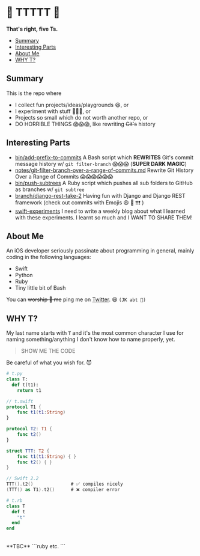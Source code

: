 # 🙌 TTTTT 🙌

**That's right, five Ts.**


<!-- MarkdownTOC -->

- [Summary](#summary)
- [Interesting Parts](#interesting-parts)
- [About Me](#about-me)
- [WHY T?](#why-t)

<!-- /MarkdownTOC -->

## Summary

This is the repo where 
* I collect fun projects/ideas/playgrounds 😆, or
* I experiment with stuff  🤔😮😱, or
* Projects so small which do not worth another repo, or
* DO HORRIBLE THINGS 😱😱😱, like rewriting ~~Git's~~ history


## Interesting Parts
* [bin/add-prefix-to-commits](/bin/add-prefix-to-commits) A Bash
  script which **REWRITES** Git's commit message history w/ `git filter-branch`
  😱😱😱 (**SUPER DARK MAGIC**)
* [notes/git-filter-branch-over-a-range-of-commits.md](/notes/git-filter-branch-over-a-range-of-commits.md) Rewrite Git History Over a Range of Commits 😱😱😱😱😱😱
* [bin/push-subtrees](/bin/push-subtrees) A Ruby script which pushes all
  sub folders to GitHub as branches w/ `git subtree`
* [branch/django-rest-take-2](../..//tree/2016-05---Py-Django-Rest---django-rest-take-2)
  Having fun with Django and Django REST framework (check out commits with
  Emojis 😆 🙌 ❗️❗️❗️ )
* [swift-experiments](./swift-experiments)
  I need to write a weekly blog about what I learned with these experiments.
  I learnt so much and I WANT TO SHARE THEM!

## About Me

An iOS developer seriously passinate about programming in general, mainly coding in the following languages:

* Swift
* Python
* Ruby
* Tiny little bit of Bash

You can ~~worship 🙌 me~~ ping me on [Twitter](https://twitter.com/NicholasTD07). 😆 `(JK abt 🙌)`

## WHY T?

My last name starts with `T` and it's the most common character I use for naming
something/anything I don't know how to name properly, yet.

> SHOW ME THE CODE

Be careful of what you wish for. 😈

```python
# t.py
class T:
  def t(t1):
    return t1
```

```swift
// t.swift
protocol T1 {
    func t1(t1:String)
}

protocol T2: T1 {
    func t2()
}

struct TTT: T2 {
    func t1(t1:String) { }
    func t2() { }
}

// Swift 2.2
TTT().t2()              # ✅ compiles nicely
(TTT() as T1).t2()      # ❌ compiler error
```

```ruby
# t.rb
class T
  def t
    "t"
  end
end
```

<br>
**TBC**
```ruby
etc.
```
